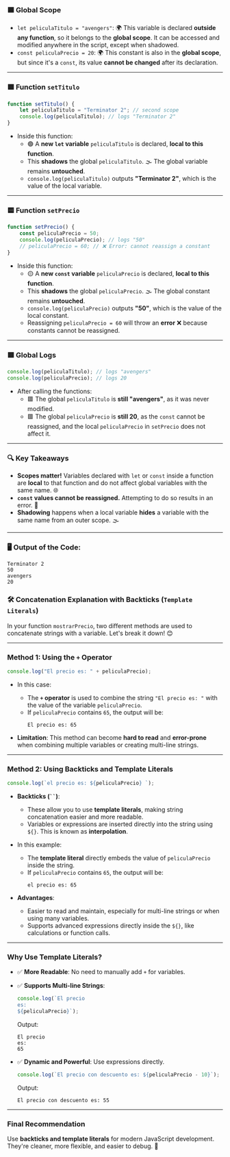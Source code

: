 ### 🟦 **Global Scope**  
- `let peliculaTitulo = "avengers"`: 🌍 This variable is declared **outside any function**, so it belongs to the **global scope**. It can be accessed and modified anywhere in the script, except when shadowed.
- `const peliculaPrecio = 20`: 🌍 This constant is also in the **global scope**, but since it's a `const`, its value **cannot be changed** after its declaration.

---

### 🟩 **Function `setTitulo`**
```javascript
function setTitulo() {
    let peliculaTitulo = "Terminator 2"; // second scope
    console.log(peliculaTitulo); // logs "Terminator 2"
}
```
- Inside this function:
  - 🟢 A **new `let` variable** `peliculaTitulo` is declared, **local to this function**.
  - This **shadows** the global `peliculaTitulo`. 🌫️ The global variable remains **untouched**.
  - `console.log(peliculaTitulo)` outputs **"Terminator 2"**, which is the value of the local variable.

---

### 🟨 **Function `setPrecio`**
```javascript
function setPrecio() {
    const peliculaPrecio = 50;
    console.log(peliculaPrecio); // logs "50"
    // peliculaPrecio = 60; // ❌ Error: cannot reassign a constant
}
```
- Inside this function:
  - 🟡 A **new `const` variable** `peliculaPrecio` is declared, **local to this function**.
  - This **shadows** the global `peliculaPrecio`. 🌫️ The global constant remains **untouched**.
  - `console.log(peliculaPrecio)` outputs **"50"**, which is the value of the local constant.
  - Reassigning `peliculaPrecio = 60` will throw an **error** ❌ because constants cannot be reassigned.

---

### 🟥 **Global Logs**
```javascript
console.log(peliculaTitulo); // logs "avengers"
console.log(peliculaPrecio); // logs 20
```
- After calling the functions:
  - 🟥 The global `peliculaTitulo` is **still "avengers"**, as it was never modified.
  - 🟥 The global `peliculaPrecio` is **still 20**, as the `const` cannot be reassigned, and the local `peliculaPrecio` in `setPrecio` does not affect it.

---

### 🔍 **Key Takeaways**  
- **Scopes matter!** Variables declared with `let` or `const` inside a function are **local** to that function and do not affect global variables with the same name. 🌐  
- **`const` values cannot be reassigned.** Attempting to do so results in an error. 🚫  
- **Shadowing** happens when a local variable **hides** a variable with the same name from an outer scope. 🌫️  

---

### 🖥️ **Output of the Code**:
```plaintext
Terminator 2
50
avengers
20
```
### 🛠️ **Concatenation Explanation with Backticks (`Template Literals`)**

In your function `mostrarPrecio`, two different methods are used to concatenate strings with a variable. Let's break it down! 😊

---

### **Method 1: Using the `+` Operator**  
```javascript
console.log("El precio es: " + peliculaPrecio);
```

- In this case:
  - The **`+` operator** is used to combine the string `"El precio es: "` with the value of the variable `peliculaPrecio`.
  - If `peliculaPrecio` contains `65`, the output will be:
    ```plaintext
    El precio es: 65
    ```

- **Limitation**: This method can become **hard to read** and **error-prone** when combining multiple variables or creating multi-line strings.

---

### **Method 2: Using Backticks and Template Literals**  
```javascript
console.log(`el precio es: ${peliculaPrecio} `);
```

- **Backticks (` `` `)**:
  - These allow you to use **template literals**, making string concatenation easier and more readable.
  - Variables or expressions are inserted directly into the string using `${}`. This is known as **interpolation**.

- In this example:
  - The **template literal** directly embeds the value of `peliculaPrecio` inside the string.
  - If `peliculaPrecio` contains `65`, the output will be:
    ```plaintext
    el precio es: 65
    ```

- **Advantages**:
  - Easier to read and maintain, especially for multi-line strings or when using many variables.
  - Supports advanced expressions directly inside the `${}`, like calculations or function calls.

---

### **Why Use Template Literals?**  

- ✅ **More Readable**: No need to manually add `+` for variables.
- ✅ **Supports Multi-line Strings**:
  ```javascript
  console.log(`El precio
  es:
  ${peliculaPrecio}`);
  ```
  Output:
  ```plaintext
  El precio
  es:
  65
  ```

- ✅ **Dynamic and Powerful**: Use expressions directly.
  ```javascript
  console.log(`El precio con descuento es: ${peliculaPrecio - 10}`);
  ```
  Output:
  ```plaintext
  El precio con descuento es: 55
  ```

---

### **Final Recommendation**
Use **backticks and template literals** for modern JavaScript development. They're cleaner, more flexible, and easier to debug. 🚀